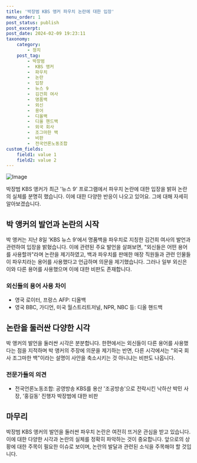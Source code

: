```yaml
---
title: '박장범 KBS 앵커 파우치 논란에 대한 입장'
menu_order: 1
post_status: publish
post_excerpt: 
post_date: 2024-02-09 19:23:11
taxonomy:
    category:
        - 정치
    post_tag:
        - 박장범
        -  KBS 앵커
        -  파우치
        -  논란
        -  입장
        -  뉴스 9
        -  김건희 여사
        -  명품백
        -  외신
        -  용어
        -  디올백
        -  디올 핸드백
        -  외국 회사
        -  조그마한 백
        -  비판
        -  전국언론노동조합
custom_fields:
    field1: value 1
    field2: value 2
---
```


![Image](https://imgnews.pstatic.net/image/015/2024/02/09/0004947036_001_20240209161001035.jpg?type=w647)

박장범 KBS 앵커가 최근 '뉴스 9' 프로그램에서 파우치 논란에 대한 입장을 밝혀 논란의 실체를 분명히 했습니다. 이에 대한 다양한 반응이 나오고 있어요. 그에 대해 자세히 알아보겠습니다.
## 박 앵커의 발언과 논란의 시작
박 앵커는 지난 8일 'KBS 뉴스 9'에서 명품백을 파우치로 지칭한 김건희 여사의 발언과 관련하여 입장을 밝혔습니다. 이에 관련된 주요 발언을 살펴보면, "외신들은 어떤 용어를 사용할까"라며 논란을 제기하였고, 백과 파우치를 판매한 매장 직원들과 관련 인물들이 파우치라는 용어를 사용했다고 언급하며 의문을 제기했습니다. 그러나 일부 외신은 이와 다른 용어를 사용했으며 이에 대한 비판도 존재합니다.
### 외신들의 용어 사용 차이
- 영국 로이터, 프랑스 AFP: 디올백
- 영국 BBC, 가디언, 미국 월스트리트저널, NPR, NBC 등: 디올 핸드백
## 논란을 둘러싼 다양한 시각
박 앵커의 발언을 둘러싼 시각은 분분합니다. 한편에서는 외신들이 다른 용어를 사용했다는 점을 지적하며 박 앵커의 주장에 의문을 제기하는 반면, 다른 시각에서는 "외국 회사 조그마한 백"이라는 설명이 사안을 축소시키는 것 아니냐는 비판도 나옵니다.
### 전문가들의 의견
- 전국언론노동조합: 공영방송 KBS를 용산 '조공방송'으로 전락시킨 낙하산 박민 사장, '홍길동' 진행자 박장범에 대한 비판
## 마무리
박장범 KBS 앵커의 발언을 둘러싼 파우치 논란은 여전히 뜨거운 관심을 받고 있습니다. 이에 대한 다양한 시각과 논란의 실체를 정확히 파악하는 것이 중요합니다. 앞으로의 상황에 대한 주목이 필요한 이슈로 보이며, 논란의 발달과 관련된 소식을 주목해야 할 것입니다.

